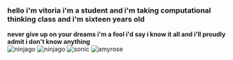 ### **hello i'm vitoria i'm a student and i'm taking computational thinking class and i'm sixteen years old**
**never give up on your dreams i'm a fool i'd say i know it all and i'll proudly admit i don't know anything**  
![ninjago](https://media.tenor.com/l1pz2r72KK4AAAAM/kai-ninjago-lmao.gif)
![ninjago](https://media.tenor.com/iZZOJNaCN3MAAAAM/lloyd.gif)
![sonic](https://media.tenor.com/2VZIWK6WlVgAAAAM/sonic-the-hedgehog-sonic-prime.gif)
![amyrose](https://media.tenor.com/7rdixnEi4o0AAAAM/amy-rose.gif)

